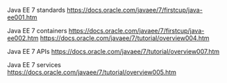 [//]: <> (slide 1)
Java EE 7 standards
https://docs.oracle.com/javaee/7/firstcup/java-ee001.htm


[//]: <> (slide 2)
Java EE 7 containers
https://docs.oracle.com/javaee/7/firstcup/java-ee002.htm
https://docs.oracle.com/javaee/7/tutorial/overview004.htm


[//]: <> (slide 3)
Java EE 7 APIs
https://docs.oracle.com/javaee/7/tutorial/overview007.htm


[//]: <> (slide 4)
Java EE 7 services
https://docs.oracle.com/javaee/7/tutorial/overview005.htm
